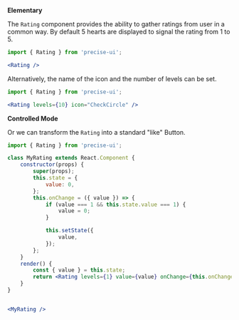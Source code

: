 **Elementary**

The `Rating` component provides the ability to gather ratings from user in a common way. By default 5 hearts are displayed to signal the rating from 1 to 5.

```jsx
import { Rating } from 'precise-ui';

<Rating />
```

Alternatively, the name of the icon and the number of levels can be set.

```jsx
import { Rating } from 'precise-ui';

<Rating levels={10} icon="CheckCircle" />
```

**Controlled Mode**

Or we can transform the `Rating` into a standard "like" Button.

```jsx
import { Rating } from 'precise-ui';

class MyRating extends React.Component {
	constructor(props) {
    	super(props);
    	this.state = {
    		value: 0,
        };
        this.onChange = ({ value }) => {
        	if (value === 1 && this.state.value === 1) {
            	value = 0;
            }

        	this.setState({
            	value,
            });
        };
    }
	render() {
    	const { value } = this.state;
    	return <Rating levels={1} value={value} onChange={this.onChange} />
    }
}


<MyRating />
```

